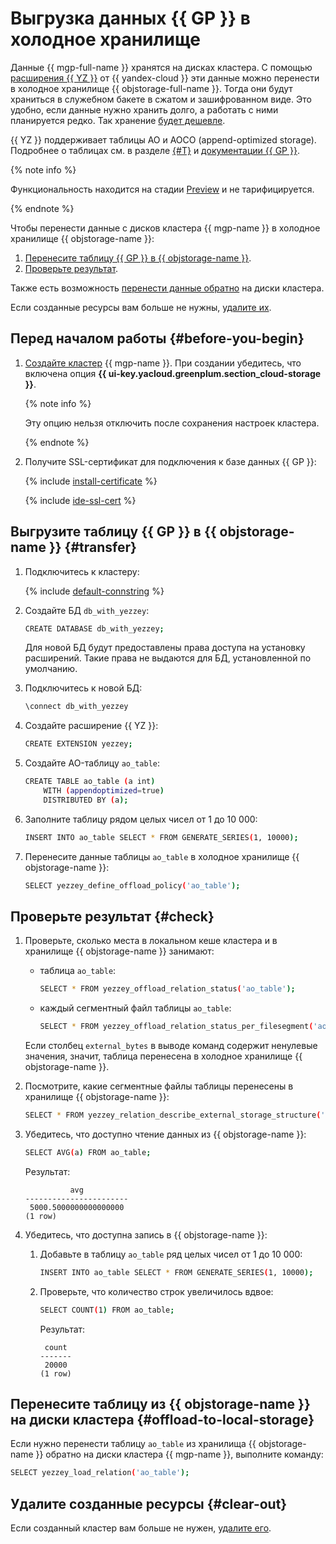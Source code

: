 # Выгрузка данных {{ GP }} в холодное хранилище

Данные {{ mgp-full-name }} хранятся на дисках кластера. С помощью [расширения {{ YZ }}](https://github.com/yezzey-gp/yezzey/) от {{ yandex-cloud }} эти данные можно перенести в холодное хранилище {{ objstorage-full-name }}. Тогда они будут храниться в служебном бакете в сжатом и зашифрованном виде. Это удобно, если данные нужно хранить долго, а работать с ними планируется редко. Так хранение [будет дешевле](../../storage/pricing.md).

{{ YZ }} поддерживает таблицы AO и AOCO (append-optimized storage). Подробнее о таблицах см. в разделе [{#T}](../../managed-greenplum/concepts/tables.md) и [документации {{ GP }}](https://docs.vmware.com/en/VMware-Greenplum/7/greenplum-database/admin_guide-ddl-ddl-storage.html).


{% note info %}

Функциональность находится на стадии [Preview](../../overview/concepts/launch-stages.md) и не тарифицируется.

{% endnote %}


Чтобы перенести данные с дисков кластера {{ mgp-name }} в холодное хранилище {{ objstorage-name }}:

1. [Перенесите таблицу {{ GP }} в {{ objstorage-name }}](#transfer).
1. [Проверьте результат](#check).

Также есть возможность [перенести данные обратно](#offload-to-local-storage) на диски кластера.

Если созданные ресурсы вам больше не нужны, [удалите их](#clear-out).

## Перед началом работы {#before-you-begin}

1. [Создайте кластер](../../managed-greenplum/operations/cluster-create.md) {{ mgp-name }}. При создании убедитесь, что включена опция **{{ ui-key.yacloud.greenplum.section_cloud-storage }}**.

   {% note info %}

   Эту опцию нельзя отключить после сохранения настроек кластера.

   {% endnote %}

1. Получите SSL-сертификат для подключения к базе данных {{ GP }}:

   {% include [install-certificate](../../_includes/mdb/mgp/install-certificate.md) %}

   {% include [ide-ssl-cert](../../_includes/mdb/mdb-ide-ssl-cert.md) %}

## Выгрузите таблицу {{ GP }} в {{ objstorage-name }} {#transfer}

1. Подключитесь к кластеру:

   {% include [default-connstring](../../_includes/mdb/mgp/default-connstring.md) %}

1. Создайте БД `db_with_yezzey`:

   ```bash
   CREATE DATABASE db_with_yezzey;
   ```

   Для новой БД будут предоставлены права доступа на установку расширений. Такие права не выдаются для БД, установленной по умолчанию.

1. Подключитесь к новой БД:

   ```bash
   \connect db_with_yezzey
   ```

1. Создайте расширение {{ YZ }}:

   ```bash
   CREATE EXTENSION yezzey;
   ```

1. Создайте AO-таблицу `ao_table`:

   ```bash
   CREATE TABLE ao_table (a int)
       WITH (appendoptimized=true)
       DISTRIBUTED BY (a);
   ```

1. Заполните таблицу рядом целых чисел от 1 до 10 000:

   ```bash
   INSERT INTO ao_table SELECT * FROM GENERATE_SERIES(1, 10000);
   ```

1. Перенесите данные таблицы `ao_table` в холодное хранилище {{ objstorage-name }}:

   ```bash
   SELECT yezzey_define_offload_policy('ao_table');
   ```

## Проверьте результат {#check}

1. Проверьте, сколько места в локальном кеше кластера и в хранилище {{ objstorage-name }} занимают:

   * таблица `ao_table`:

      ```bash
      SELECT * FROM yezzey_offload_relation_status('ao_table');
      ```

   * каждый сегментный файл таблицы `ao_table`:

      ```bash
      SELECT * FROM yezzey_offload_relation_status_per_filesegment('ao_table');
      ```

   Если столбец `external_bytes` в выводе команд содержит ненулевые значения, значит, таблица перенесена в холодное хранилище {{ objstorage-name }}.

1. Посмотрите, какие сегментные файлы таблицы перенесены в хранилище {{ objstorage-name }}:

   ```bash
   SELECT * FROM yezzey_relation_describe_external_storage_structure('ao_table');
   ```

1. Убедитесь, что доступно чтение данных из {{ objstorage-name }}:

   ```bash
   SELECT AVG(a) FROM ao_table;
   ```

   Результат:

   ```text
             avg          
   -----------------------
    5000.5000000000000000
   (1 row)
   ```

1. Убедитесь, что доступна запись в {{ objstorage-name }}:

   1. Добавьте в таблицу `ao_table` ряд целых чисел от 1 до 10 000:

      ```bash
      INSERT INTO ao_table SELECT * FROM GENERATE_SERIES(1, 10000);
      ```

   1. Проверьте, что количество строк увеличилось вдвое:

      ```bash
      SELECT COUNT(1) FROM ao_table;
      ```

      Результат:

      ```text
       count
      -------
       20000
      (1 row)
      ```

## Перенесите таблицу из {{ objstorage-name }} на диски кластера {#offload-to-local-storage}

Если нужно перенести таблицу `ao_table` из хранилища {{ objstorage-name }} обратно на диски кластера {{ mgp-name }}, выполните команду:

```bash
SELECT yezzey_load_relation('ao_table');
```

## Удалите созданные ресурсы {#clear-out}

Если созданный кластер вам больше не нужен, [удалите его](../../managed-greenplum/operations/cluster-delete.md).
